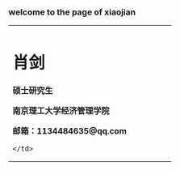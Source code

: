 ### welcome to the page of xiaojian
<table border="0">
  <tr>
    <td width="75%">
      <h1>肖剑</h1>
      <p><b>硕士研究生</b></p>
      <p><b>南京理工大学经济管理学院</b></p>
      <p><b>邮箱：1134484635@qq.com</b></p>
   
    </td>
    
  </tr>
</table>
